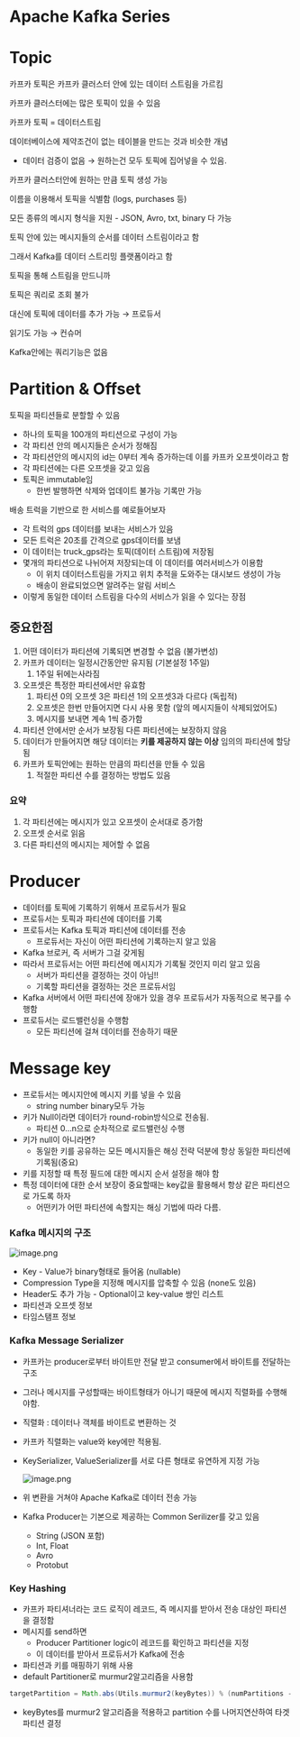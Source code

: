 # Apache Kafka Series

# Topic

카프카 토픽은 카프카 클러스터 안에 있는 데이터 스트림을 가르킴

카프카 클러스터에는 많은 토픽이 있을 수 있음

카프카 토픽 = 데이터스트림 

데이터베이스에 제약조건이 없는 테이블을 만드는 것과 비슷한 개념 

- 데이터 검증이 없음 → 원하는건 모두 토픽에 집어넣을 수 있음.

카프카 클러스터안에 원하는 만큼 토픽 생성 가능

이름을 이용해서 토픽을 식별함 (logs, purchases 등)

모든 종류의 메시지 형식을 지원 - JSON, Avro, txt, binary 다 가능

토픽 안에 있는 메시지들의 순서를 데이터 스트림이라고 함

그래서 Kafka를 데이터 스트리밍 플랫폼이라고 함

토픽을 통해 스트림을 만드니까

토픽은 쿼리로 조회 불가

대신에 토픽에 데이터를 추가 가능 → 프로듀서

읽기도 가능 → 컨슈머

Kafka안에는 쿼리기능은 없음

# Partition & Offset

토픽을 파티션들로 분할할 수 있음

- 하나의 토픽을 100개의 파티션으로 구성이 가능
- 각 파티션 안의 메시지들은 순서가 정해짐
- 각 파티션안의 메시지의 id는 0부터 계속 증가하는데 이를 카프카 오프셋이라고 함
- 각 파티션에는 다른 오프셋을 갖고 있음
- 토픽은 immutable임
    - 한번 발행하면 삭제와 업데이트 불가능 기록만 가능

배송 트럭을 기반으로 한 서비스를 예로들어보자

- 각 트럭의 gps 데이터를 보내는 서비스가 있음
- 모든 트럭은 20초를 간격으로 gps데이터를 보냄
- 이 데이터는 truck_gps라는 토픽(데이터 스트림)에 저장됨
- 몇개의 파티션으로 나뉘어져 저장되는데 이 데이터를 여러서비스가 이용함
    - 이 위치 데이터스트림을 가지고 위치 추적을 도와주는 대시보드 생성이 가능
    - 배송이 완료되었으면 알려주는 알림 서비스
- 이렇게 동일한 데이터 스트림을 다수의 서비스가 읽을 수 있다는 장점

## 중요한점

1. 어떤 데이터가 파티션에 기록되면 변경할 수 없음 (불가변성)
2. 카프카 데이터는 일정시간동안만 유지됨 (기본설정 1주일)
    1. 1주일 뒤에는사라짐
3. 오프셋은 특정한 파티션에서만 유효함
    1. 파티션 0의 오프셋 3은 파티션 1의 오프셋3과 다르다 (독립적)
    2. 오프셋은 한번 만들어지면 다시 사용 못함 (앞의 메시지들이 삭제되었어도) 
    3. 메시지를 보내면 계속 1씩 증가함
4. 파티션 안에서만 순서가 보장됨 다른 파티션에는 보장하지 않음
5. 데이터가 만들어지면 해당 데이터는 **키를 제공하지 않는 이상** 임의의 파티션에 할당됨 
6. 카프카 토픽안에는 원하는 만큼의 파티션을 만들 수 있음
    1. 적절한 파티션 수를 결정하는 방법도 있음

### 요약

1. 각 파티션에는 메시지가 있고 오프셋이 순서대로 증가함
2. 오프셋 순서로 읽음
3. 다른 파티션의 메시지는 제어할 수 없음

# Producer

- 데이터를 토픽에 기록하기 위해서 프로듀서가 필요
- 프로듀서는 토픽과 파티션에 데이터를 기록
- 프로듀서는 Kafka 토픽과 파티션에 데이터를 전송
    - 프로듀서는 자신이 어떤 파티션에 기록하는지 알고 있음
- Kafka 브로커, 즉 서버가 그걸 갖게됨
- 따라서 프로듀서는 어떤 파티션에 메시지가 기록될 것인지 미리 알고 있음
    - 서버가 파티션을 결정하는 것이 아님!!
    - 기록할 파티션을 결정하는 것은 프로듀서임
- Kafka 서버에서 어떤 파티션에 장애가 있을 경우 프로듀서가 자동적으로 복구를 수행함
- 프로듀서는 로드밸런싱을 수행함
    - 모든 파티션에 걸쳐 데이터를 전송하기 때문

# Message key

- 프로듀서는 메시지안에 메시지 키를 넣을 수 있음
    - string number binary모두 가능
- 키가 Null이라면 데이터가 round-robin방식으로 전송됨.
    - 파티션 0…n으로 순차적으로 로드밸런싱 수행
- 키가 null이 아니라면?
    - 동일한 키를 공유하는 모든 메시지들은 해싱 전략 덕분에 항상 동일한 파티션에 기록됨(중요)
- 키를 지정할 때 특정 필드에 대한 메시지 순서 설정을 해야 함
- 특정 데이터에 대한 순서 보장이 중요할때는 key값을 활용해서 항상 같은 파티션으로 가도록 하자
    - 어떤키가 어떤 파티션에 속할지는 해싱 기법에 따라  다름.

### Kafka 메시지의 구조

![image.png](Apache%20Kafka%20Series/image.png)

- Key - Value가 binary형태로 들어옴 (nullable)
- Compression Type을 지정해 메시지를 압축할 수 있음 (none도 있음)
- Header도 추가 가능 - Optional이고 key-value 쌍인 리스트
- 파티션과 오프셋 정보
- 타임스탬프 정보

### Kafka Message Serializer

- 카프카는 producer로부터 바이트만 전달 받고 consumer에서 바이트를 전달하는 구조
- 그러나 메시지를 구성할때는 바이트형태가 아니기 때문에 메시지 직렬화를 수행해야함.
- 직렬화 : 데이터나 객체를 바이트로 변환하는 것
- 카프카 직렬화는 value와 key에만 적용됨.
- KeySerializer, ValueSerializer를 서로 다른 형태로 유연하게 지정 가능
    
    ![image.png](Apache%20Kafka%20Series/image%201.png)
    
- 위 변환을 거쳐야 Apache Kafka로 데이터 전송 가능
- Kafka Producer는 기본으로 제공하는 Common Serilizer를 갖고 있음
    - String (JSON 포함)
    - Int, Float
    - Avro
    - Protobut

### Key Hashing

- 카프카 파티셔너라는 코드 로직이 레코드, 즉 메시지를 받아서 전송 대상인 파티션을 결정함
- 메시지를 send하면
    - Producer Partitioner logic이 레코드를 확인하고 파티션을 지정
    - 이 데이터를 받아서 프로듀서가 Kafka에 전송
- 파티션과 키를 매핑하기 위해 사용
- default Partitioner로 murmur2알고리즘을 사용함

```java
targetPartition = Math.abs(Utils.murmur2(keyBytes)) % (numPartitions - 1)
```

- keyBytes를 murmur2 알고리즘을 적용하고 partition 수를 나머지연산하여 타겟 파티션 결정
